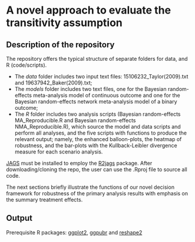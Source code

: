 # A novel approach to evaluate the transitivity assumption 

## Description of the repository

The repository offers the typical structure of separate folders for data, and R (code/scripts).
* The _data_ folder includes two input text files: 15106232_Taylor(2009).txt and 19637942_Baker(2009).txt;
* The _models_ folder includes two text files, one for the Bayesian random-effects meta-analysis model of continuous outcome and one for the Bayesian random-effects network meta-analysis model of a binary outcome;
* The _R_ folder includes two analysis scripts (Bayesian random-effects MA_Reproducible.R and Bayesian random-effects NMA_Reproducible.R), which source the model and data scripts and perform all analyses, and the five scripts with functions to produce the relevant output; namely, the enhanced balloon-plots, the heatmap of robustness, and the bar-plots with the Kullback-Leibler divergence measure for each scenario analysis.

[JAGS](http://mcmc-jags.sourceforge.net/) must be installed to employ the [R2jags](https://github.com/suyusung/R2jags/issues/) package. After downloading/cloning the repo, the user can use the .Rproj file to source all code.

The next sections briefly illustrate the functions of our novel decision framework for robustness of the primary analysis results with emphasis on the summary treatment effects.

## Output 
Prerequisite R packages: [ggplot2](https://cran.r-project.org/web/packages/ggplot2/index.html), [ggpubr](https://cran.r-project.org/web/packages/ggpubr/) and [reshape2](https://cran.r-project.org/web/packages/reshape2/index.html)

